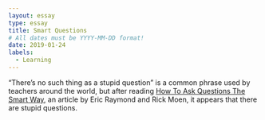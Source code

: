 ```yaml
---
layout: essay
type: essay
title: Smart Questions
# All dates must be YYYY-MM-DD format!
date: 2019-01-24
labels:
  - Learning
---
```


“There’s no such thing as a stupid question” is a common phrase used by teachers around the world, but after reading [How To Ask Questions The Smart Way]( http://www.catb.org/esr/faqs/smart-questions.html), an article by Eric Raymond and Rick Moen, it appears that there are stupid questions.

